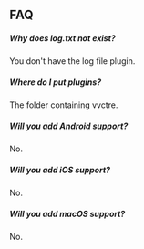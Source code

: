 ## FAQ

##### Why does log.txt not exist?

You don't have the log file plugin.

##### Where do I put plugins?

The folder containing vvctre.

##### Will you add Android support?

No.

##### Will you add iOS support?

No.

##### Will you add macOS support?

No.